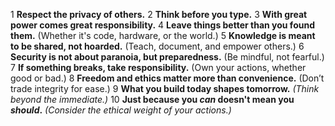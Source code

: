 
1 **Respect the privacy of others.**
2 **Think before you type.**
3 **With great power comes great responsibility.**
4 **Leave things better than you found them.** (Whether it's code, hardware, or the world.)
5 **Knowledge is meant to be shared, not hoarded.** (Teach, document, and empower others.)
6 **Security is not about paranoia, but preparedness.** (Be mindful, not fearful.)
7 **If something breaks, take responsibility.** (Own your actions, whether good or bad.)
8 **Freedom and ethics matter more than convenience.** (Don’t trade integrity for ease.)
9 **What you build today shapes tomorrow.** _(Think beyond the immediate.)_
10 **Just because you _can_ doesn't mean you _should_.** _(Consider the ethical weight of your actions.)_